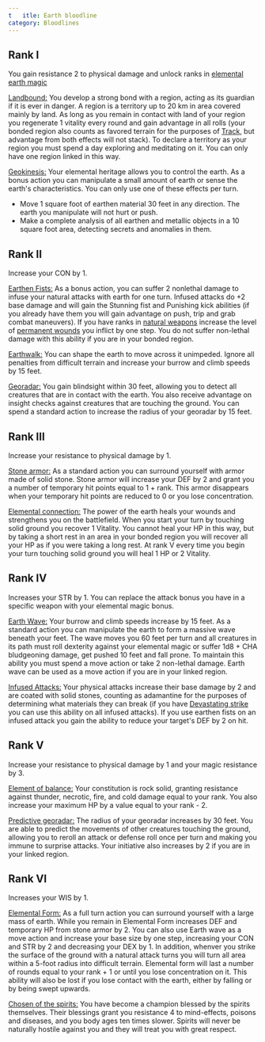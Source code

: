 ```yaml
---
t	itle: Earth bloodline
category: Bloodlines
---
```


## Rank I

You gain resistance 2 to physical damage and unlock ranks in [elemental earth magic](https://raldamain.com/en/rules/ranks/Elemental%20magic/earth%20magic.html)

<u>Landbound:</u> You develop a strong bond with a region, acting as its guardian if it is ever in danger. A region is a territory up to 20 km in area covered mainly by land.  As long as you remain in contact with land of your region you regenerate 1 vitality every round and gain advantage in all rolls (your bonded region also counts as favored terrain for the purposes of [Track](https://raldamain.com/en/rules/ranks/Combat/track.html), but advantage from both effects will not stack). To declare a territory as your region you must spend a day exploring and meditating on it. You can only have one region linked in this way.

<u>Geokinesis:</u> Your elemental heritage allows you to control the earth. As a bonus action you can manipulate a small amount of earth or sense the earth's characteristics. You can only use one of these effects per turn.

- Move 1 square foot of earthen material 30 feet in any direction. The earth you manipulate will not hurt or push. 
- Make a complete analysis of all earthen and metallic objects in a 10 square foot area, detecting secrets and anomalies in them.

## Rank II

Increase your CON by 1.

<u>Earthen Fists:</u> As a bonus action, you can suffer 2 nonlethal damage to infuse your natural attacks with earth for one turn. Infused attacks do +2 base damage and will gain the Stunning fist and Punishing kick abilities (if you already have them you will gain advantage on push, trip and grab combat maneuvers). If you have ranks in [natural weapons](https://raldamain.com/en/rules/ranks/Weapons/natural%20attacks.html) increase the level of [permanent wounds](https://raldamain.com/en/rules/main%20rules/permanent%20injuries.html) you inflict by one step. You do not suffer non-lethal damage with this ability if you are in your bonded region.

<u>Earthwalk:</u> You can shape the earth to move across it unimpeded. Ignore all penalties from difficult terrain and increase your burrow and climb speeds by 15 feet.

<u>Georadar:</u> You gain blindsight within 30 feet, allowing you to detect all creatures that are in contact with the earth. You also receive advantage on insight checks against creatures that are touching the ground. You can spend a standard action to increase the radius of your georadar by 15 feet.

## Rank III 

Increase your resistance to physical damage by 1.

<u>Stone armor:</u> As a standard action you can surround yourself with armor made of solid stone. Stone armor will increase your DEF by 2 and grant you a number of temporary hit points equal to 1 + rank. This armor disappears when your temporary hit points are reduced to 0 or you lose concentration.

<u>Elemental connection:</u> The power of the earth heals your wounds and strengthens you on the battlefield. When you start your turn by touching solid ground you recover 1 Vitality. You cannot heal your HP in this way, but by taking a short rest in an area in your bonded region you will recover all your HP as if you were taking a long rest. At rank V every time you begin your turn touching solid ground you will heal 1 HP or 2 Vitality.

## Rank IV

Increases your STR by 1. You can replace the attack bonus you have in a specific weapon with your elemental magic bonus.

<u>Earth Wave:</u> Your burrow and climb speeds increase by 15 feet. As a standard action you can manipulate the earth to form a massive wave beneath your feet. The wave moves you 60 feet per turn and all creatures in its path must roll dexterity against your elemental magic or suffer 1d8 + CHA bludgeoning damage, get pushed 10 feet and fall prone. To maintain this ability you must spend a move action or take 2 non-lethal damage. Earth wave can be used as a move action if you are in your linked region.

<u>Infused Attacks:</u> Your physical attacks increase their base damage by 2 and are coated with solid stones, counting as adamantine for the purposes of determining what materials they can break (if you have [Devastating strike](https://raldamain.com/en/rules/ranks/Weapons/natural%20attacks.html#range-iv) you can use this ability on all infused attacks). If you use earthen fists on an infused attack you gain the ability to reduce your target's DEF by 2 on hit. 

## Rank V

Increase your resistance to physical damage by 1 and your magic resistance by 3.

<u>Element of balance:</u> Your constitution is rock solid, granting resistance against thunder, necrotic, fire, and cold damage equal to your rank. You also increase your maximum HP by a value equal to your rank - 2.

<u>Predictive georadar:</u> The radius of your georadar increases by 30 feet. You are able to predict the movements of other creatures touching the ground, allowing you to reroll an attack or defense roll once per turn and making you immune to surprise attacks. Your initiative also increases by 2 if you are in your linked region.

## Rank VI

Increases your WIS by 1.

<u>Elemental Form:</u> As a full turn action you can surround yourself with a large mass of earth. While you remain in Elemental Form increases DEF and temporary HP from stone armor by 2. You can also use Earth wave as a move action and increase your base size by one step, increasing your CON and STR by 2 and decreasing your DEX by 1. In addition, whenver you strike the surface of the ground with a natural attack turns you will turn all area within a 5-foot radius into difficult terrain. Elemental form will last a number of rounds equal to your rank + 1 or until you lose concentration on it. This ability will also be lost if you lose contact with the earth, either by falling or by being swept upwards.

<u>Chosen of the spirits:</u> You have become a champion blessed by the spirits themselves. Their blessings grant you resistance 4 to mind-effects, poisons and diseases, and you body ages ten times slower. Spirits will never be naturally hostile against you and they will treat you with great respect.